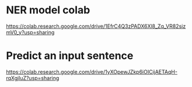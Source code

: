 # NER model colab
https://colab.research.google.com/drive/1EfrC4Q3zPADX6Xl8_Zq_VR82sizmV0_y?usp=sharing
# Predict an input sentence
https://colab.research.google.com/drive/1yXOpewJZkp6iOICijAETAqH-rqXgjluZ?usp=sharing
